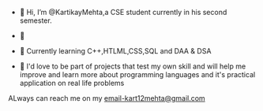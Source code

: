 - 👋 Hi, I’m @KartikayMehta,a CSE student currently in his second semester.

- 👀 

- 🌱 Currently learning C++,HTLML,CSS,SQL and DAA & DSA


- 💞️ I'd love to be part of projects that test my own skill and will help me improve and learn more about programming languages and it's practical application on real life problems

ALways can reach me on my email-kart12mehta@gmail.com

<!---
KartikayMehta/KartikayMehta is a ✨ special ✨ repository because its `README.md` (this file) appears on your GitHub profile.
You can click the Preview link to take a look at your changes.
--->
